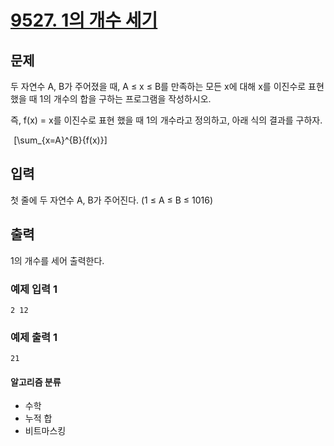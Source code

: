 # [9527. 1의 개수 세기](https://www.acmicpc.net/problem/9527)
 
## 문제
두 자연수 A, B가 주어졌을 때, A ≤ x ≤ B를 만족하는 모든 x에 대해 x를 이진수로 표현했을 때 1의 개수의 합을 구하는 프로그램을 작성하시오.

즉, f(x) = x를 이진수로 표현 했을 때 1의 개수라고 정의하고, 아래 식의 결과를 구하자.

 
\[\sum_{x=A}^{B}{f(x)}\] 

## 입력

첫 줄에 두 자연수 A, B가 주어진다. (1 ≤ A ≤ B ≤ 1016)

## 출력

1의 개수를 세어 출력한다.

### 예제 입력 1 

```
2 12
```

### 예제 출력 1 

```
21
```

#### 알고리즘 분류
- 수학
- 누적 합
- 비트마스킹